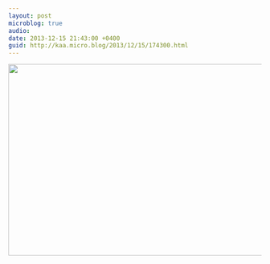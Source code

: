 ```yaml
---
layout: post
microblog: true
audio: 
date: 2013-12-15 21:43:00 +0400
guid: http://kaa.micro.blog/2013/12/15/174300.html
---
```

<img src="http://www.kaa.bz/uploads/2018/a7568c7dad.jpg" alt="" width="840" height="382" class="alignnone size-full wp-image-974" />
